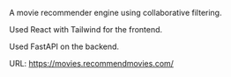 A movie recommender engine using collaborative filtering.

Used React with Tailwind for the frontend. 

Used FastAPI on the backend. 

URL: https://movies.recommendmovies.com/
